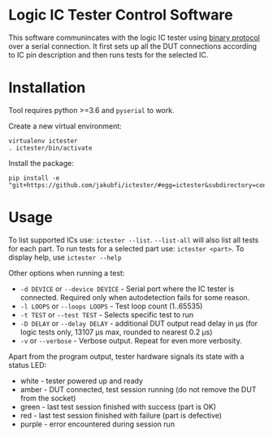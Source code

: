 # Logic IC Tester Control Software

This software communincates with the logic IC tester using [binary protocol](../doc/protocol.md) over a serial connection.
It first sets up all the DUT connections according to IC pin description and then runs tests for the selected IC.


# Installation

Tool requires python >=3.6 and `pyserial` to work.

Create a new virtual environment:
```
virtualenv ictester
. ictester/bin/activate
```
Install the package:
```
pip install -e "git+https://github.com/jakubfi/ictester/#egg=ictester&subdirectory=controller"`
```

# Usage

To list supported ICs use: `ictester --list`. `--list-all` will also list all tests for each part.
To run tests for a selected part use: `ictester <part>`.
To display help, use `ictester --help`

Other options when running a test:

* `-d DEVICE` or `--device DEVICE` - Serial port where the IC tester is connected. Required only when autodetection fails for some reason.
* `-l LOOPS` or `--loops LOOPS` - Test loop count (1..65535)
* `-t TEST` or `--test TEST` - Selects specific test to run
* `-D DELAY` or `--delay DELAY` - additional DUT output read delay in μs (for logic tests only, 13107 μs max, rounded to nearest 0.2 μs)
* `-v` or `--verbose` - Verbose output. Repeat for even more verbosity.

Apart from the program output, tester hardware signals its state with a status LED:

* white - tester powered up and ready
* amber - DUT connected, test session running (do not remove the DUT from the socket)
* green - last test session finished with success (part is OK)
* red - last test session finished with failure (part is defective)
* purple - error encountered during session run
